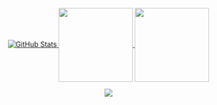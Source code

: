 <!-- <p align="center">
	<img src="https://user-images.githubusercontent.com/61664827/231243763-7462694a-4695-45a6-a756-a5752cfebd04.png" />
</p> -->
<!-- <h4 align="center"> -->
<!-- <img src="https://readme-components.vercel.app/api?component=logo&logo=javascript&text=false&animation=spin&fill=black&textfill=F7DF1E&"> -->
<!-- <img src="https://readme-components.vercel.app/api?component=logo&logo=cplusplus&text=false&animation=spin&fill=black&textfill=00599C&"> -->
<!-- <img src="https://readme-components.vercel.app/api?component=logo&logo=python&text=false&animation=spin&fill=black&textfill=3776AB&"> -->
<!-- <img src="https://readme-components.vercel.app/api?component=logo&logo=java&text=false&animation=spin&fill=black&textfill=f89820&"> -->
<!-- <img src="https://readme-components.vercel.app/api?component=logo&logo=sass&text=false&animation=spin&fill=black&textfill=CC6699&"> -->
<!-- <img src="https://readme-components.vercel.app/api?component=logo&logo=node.js&text=false&animation=spin&fill=black&textfill=339933&"> -->
<!-- <img src="https://readme-components.vercel.app/api?component=logo&logo=react&text=false&animation=spin&fill=black&textfill=61DAFB&"> -->
<!-- <img src="https://readme-components.vercel.app/api?component=logo&logo=next.js&text=false&animation=spin&fill=black&textfill=ffffff&"> -->
<!-- <img src="https://readme-components.vercel.app/api?component=logo&logo=redux&text=false&animation=spin&fill=black&textfill=764ABC&"> -->
<!-- <img src="https://readme-components.vercel.app/api?component=logo&logo=django&text=false&animation=spin&fill=black&textfill=092E20&"> -->

<p align="center">
	<a href="https://github.com/abhay-rathour">
		<picture>
			<source srcset="https://github-readme-stats.vercel.app/api?username=abhay-rathour&show_icons=true&include_all_commits=true&count_private=true&theme=apprentice&hide_border=true&bg_color=00000000&rank_icon=github"
				media="(prefers-color-scheme: dark)"
			/>
			<source srcset="https://github-readme-stats.vercel.app/api?username=abhay-rathour&show_icons=true&include_all_commits=true&count_private=true&theme=buefy&hide_border=true&bg_color=00000000&rank_icon=github"
				media="(prefers-color-scheme: light)"
			/>
			<img 
			    src="https://github-readme-stats.vercel.app/api?username=abhay-rathour&show_icons=true&include_all_commits=true&count_private=true&theme=buefy&hide_border=true&bg_color=00000000&rank_icon=github" 
			    alt="GitHub Stats" 
			  />
		</picture>
<!-- 		<img align="center"
		height="150em"
		src="https://github-readme-stats.vercel.app/api?username=abhay-rathour&show_icons=true&include_all_commits=true&count_private=true&theme=apprentice&hide_border=true&bg_color=00000000&rank_icon=github" />
		<img align="center"
		height="150em"
		src="https://github-readme-stats.vercel.app/api?username=abhay-rathour&show_icons=true&include_all_commits=true&count_private=true&theme=buefy&hide_border=true&bg_color=00000000&rank_icon=github#gh-light-mode-only" /> -->
	</a>
	<a href="https://github.com/abhay-rathour">
		<img align="center"
		height="150em"
		src="https://github-readme-stats.vercel.app/api/top-langs?username=abhay-rathour&show_icons=true&include_all_commits=true&count_private=true&theme=apprentice&hide_border=true&bg_color=00000000&layout=compact"
		/>
	</a>
	<a href="https://github.com/abhay-rathour">
		<img align="center"
		height="150em"
		src="https://github-readme-streak-stats.herokuapp.com/?user=abhay-rathour&theme=apprentice&hide_border=true&stroke=0000&background=00000000&ring=e05397&fire=e05397&currStreakLabel=e05397" />
	</a>
</p>

<p align="center">
	<a href="https://github.com/abhay-rathour">
		<img
		align="center"
		src="https://github-profile-trophy.vercel.app/?username=abhay-rathour&theme=onedark&no-frame=true&row=1&&margin-w=20&no-bg=true"/>
	</a>
</p>
